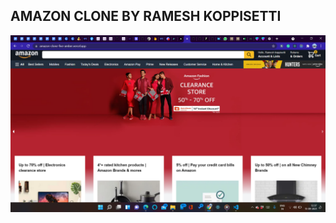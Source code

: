 
## AMAZON CLONE BY RAMESH KOPPISETTI

![Template Screenshot](projectview.png?raw=true "Template Screenshot")
